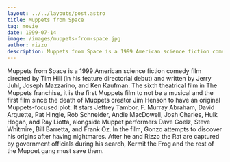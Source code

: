 ```yaml
---
layout: ../../layouts/post.astro
title: Muppets from Space
tag: movie
date: 1999-07-14
image: /images/muppets-from-space.jpg
author: rizzo
description: Muppets from Space is a 1999 American science fiction comedy film directed by Tim Hill (in his feature directorial debut) and written by Jerry Juhl, Joseph Mazzarino, and Ken Kaufman.
---
```


Muppets from Space is a 1999 American science fiction comedy film directed by Tim Hill (in his feature directorial debut) and written by Jerry Juhl, Joseph Mazzarino, and Ken Kaufman. The sixth theatrical film in The Muppets franchise, it is the first Muppets film to not be a musical and the first film since the death of Muppets creator Jim Henson to have an original Muppets-focused plot. It stars Jeffrey Tambor, F. Murray Abraham, David Arquette, Pat Hingle, Rob Schneider, Andie MacDowell, Josh Charles, Hulk Hogan, and Ray Liotta, alongside Muppet performers Dave Goelz, Steve Whitmire, Bill Barretta, and Frank Oz. In the film, Gonzo attempts to discover his origins after having nightmares. After he and Rizzo the Rat are captured by government officials during his search, Kermit the Frog and the rest of the Muppet gang must save them.
